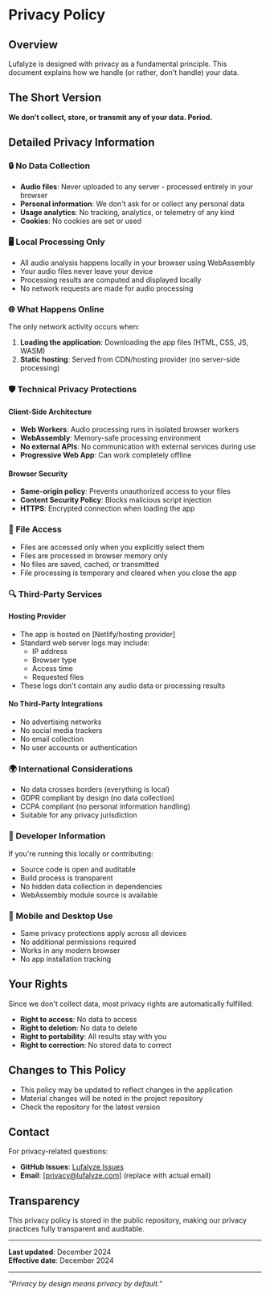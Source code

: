 # Privacy Policy

## Overview

Lufalyze is designed with privacy as a fundamental principle. This document explains how we handle (or rather, don't handle) your data.

## The Short Version

**We don't collect, store, or transmit any of your data. Period.**

## Detailed Privacy Information

### 🔒 No Data Collection
- **Audio files**: Never uploaded to any server - processed entirely in your browser
- **Personal information**: We don't ask for or collect any personal data
- **Usage analytics**: No tracking, analytics, or telemetry of any kind
- **Cookies**: No cookies are set or used

### 🖥️ Local Processing Only
- All audio analysis happens locally in your browser using WebAssembly
- Your audio files never leave your device
- Processing results are computed and displayed locally
- No network requests are made for audio processing

### 🌐 What Happens Online
The only network activity occurs when:
1. **Loading the application**: Downloading the app files (HTML, CSS, JS, WASM)
2. **Static hosting**: Served from CDN/hosting provider (no server-side processing)

### 🛡️ Technical Privacy Protections

#### Client-Side Architecture
- **Web Workers**: Audio processing runs in isolated browser workers
- **WebAssembly**: Memory-safe processing environment
- **No external APIs**: No communication with external services during use
- **Progressive Web App**: Can work completely offline

#### Browser Security
- **Same-origin policy**: Prevents unauthorized access to your files
- **Content Security Policy**: Blocks malicious script injection
- **HTTPS**: Encrypted connection when loading the app

### 📁 File Access
- Files are accessed only when you explicitly select them
- Files are processed in browser memory only
- No files are saved, cached, or transmitted
- File processing is temporary and cleared when you close the app

### 🔍 Third-Party Services

#### Hosting Provider
- The app is hosted on [Netlify/hosting provider]
- Standard web server logs may include:
  - IP address
  - Browser type
  - Access time
  - Requested files
- These logs don't contain any audio data or processing results

#### No Third-Party Integrations
- No advertising networks
- No social media trackers
- No email collection
- No user accounts or authentication

### 🌍 International Considerations
- No data crosses borders (everything is local)
- GDPR compliant by design (no data collection)
- CCPA compliant (no personal information handling)
- Suitable for any privacy jurisdiction

### 🔧 Developer Information

If you're running this locally or contributing:
- Source code is open and auditable
- Build process is transparent
- No hidden data collection in dependencies
- WebAssembly module source is available

### 📱 Mobile and Desktop Use
- Same privacy protections apply across all devices
- No additional permissions required
- Works in any modern browser
- No app installation tracking

## Your Rights

Since we don't collect data, most privacy rights are automatically fulfilled:
- **Right to access**: No data to access
- **Right to deletion**: No data to delete
- **Right to portability**: All results stay with you
- **Right to correction**: No stored data to correct

## Changes to This Policy

- This policy may be updated to reflect changes in the application
- Material changes will be noted in the project repository
- Check the repository for the latest version

## Contact

For privacy-related questions:
- **GitHub Issues**: [Lufalyze Issues](https://github.com/tillrd/Lufalyze/issues)
- **Email**: [privacy@lufalyze.com] (replace with actual email)

## Transparency

This privacy policy is stored in the public repository, making our privacy practices fully transparent and auditable.

---

**Last updated**: December 2024  
**Effective date**: December 2024

---

*"Privacy by design means privacy by default."* 